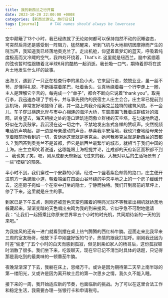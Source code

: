 ```yaml
---
title: 我的新西兰之行开篇
date: 2023-10-20 22:00:00 +0008
categories: [新西兰游记, 旅行日记]
tags: [journal]     # TAG names should always be lowercase
---
```



空中颠簸了13个小时，我已经练就了无论如何都可以保持岿然不动的沉睡姿态，可突然后背还是感受到一阵阻力，猛然醒来，听到飞机与大地相切因摩擦而产生的咣当声，我知道我已经落地奥克兰了。走出机舱，仰望着着梦幻的蓝天，呼吸着纯度极高而又冷飕的空气，我四处环绕着，That's it. 这里就是纽西兰。脑中紧绷着的弦也暂时性跟随着北半球6月的酷热一起消逝。我长吸一口气，期待着即将在这片土地发生什么样的故事。

出海关，遇到了一只正在检查行李的黑色小犬，它来回行走，兢兢业业，虽一丝不苟，却懂得礼貌，不断摇摆着尾巴，吐着舌头，认真地绕着每一个行李走上一圈，主人是理解它辛苦的，每完成一个“单子”，都会不断向它说着”thank you”。取完行李，我迅速办理了手机卡，并与事先预约的民宿主人庄主会合。庄主早已提前到达机场，非常友好地接待了我，并一路上向我介绍奥克兰独特的建筑风貌。不一会儿，车子穿过横跨北岸与市中心相连的海洋大桥，车窗周围飞舞着成群结对的海鸥，转身望去，海天相接之处的港口建筑连同傲立群楼的天空塔，在匀速地后退，好似在为我鼓掌。我沉浸在这一切之中，不禁地发出各式各样的赞叹声。突然视频电话铃声响起，那一边是母亲激动的声音，恭喜我平安落地，我也兴奋地给母亲分享着眼前所看到的一切，告诉她这里就是奥克兰。她问我奥克兰就是新西兰的首都么？我回答到奥克兰不是首都，但它是新西兰最繁华的城市，就相当于我们中国的上海。庄主立即笑着说道，这哪能跟上海相提并论，连成都的天府新区面积都不到~   我也笑了笑，嗯，刚从成都天府新区飞过来的我，大概对以后的生活场景有了一些“模糊”的预感。

半小时不到，我们穿过一个安静的小镇，经过一个竖着紫色邮筒的路口，庄主便开进前方一条蜿蜒小道，朝着端坐在四面山谷环绕的中央平地之上的一个房子缓缓开去，这座房子宛如一个在空中打坐的隐士，宁静而独特。我们开到房前的草坪上，停了下来。这里就是庄主的家。

到家已是下午五点，刚刚还被蓝色天空包围着的明亮光球不等我拿出相机就娇羞地躲藏起来。渐渐变暗的天色唱出虫鸣为我的到来接风，它似乎急不可耐地邀请我：“让我们一起搭乘比你原来世界早五个小时的时光机，共同期待新的一天的到来吧。”

为我接风的还有一进门就看到摆在桌上热气腾腾的西红柿牛腩。迎面走来比我早来三周的室友杨哥，他放下手中刚盛好饭的勺子，热情的跟我打招呼。刚刚我还因为时差“偷走”了五个小时的白天而感到孤寂，但见到亲如家人的杨哥后，这份孤寂顿时消散了很多。我们坐下来，吃饭聊天，现在早已记不清当时具体的话题，只记得那是我吃到的最美味的一顿番茄牛腩。

夜晚渐渐深了下去，我躺在床上，思绪万千。或许是因为期待第二天早上南半球的第一缕阳光，又或许是因为离开故土后的第一次思乡之情，我久久不能入睡。

接下来的一周，我开始适应新的节奏，也面临新的挑战。为了可以在这里合法工作和稳定生活，我需要办理一张银行卡和申请税号。